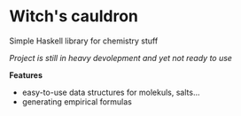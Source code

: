 Witch's cauldron
===============

Simple Haskell library for chemistry stuff

*Project is still in heavy devolepment and yet not ready to use*

<b> Features </b>
<ul>
  <li> easy-to-use data structures for molekuls, salts... </li>
  <li> generating empirical formulas </li> 
</ul>
